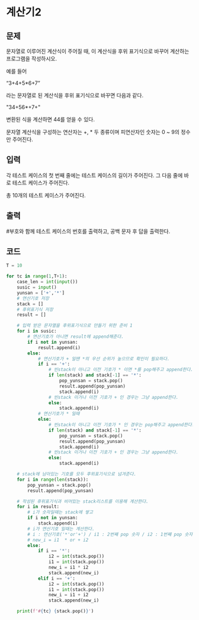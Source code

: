 # 계산기2

## 문제

문자열로 이루어진 계산식이 주어질 때, 이 계산식을 후위 표기식으로 바꾸어 계산하는 프로그램을 작성하시오.

예를 들어

“3+4+5*6+7”

라는 문자열로 된 계산식을 후위 표기식으로 바꾸면 다음과 같다.

"34+56*+7+"

변환된 식을 계산하면 44를 얻을 수 있다.

문자열 계산식을 구성하는 연산자는 +, * 두 종류이며 피연산자인 숫자는 0 ~ 9의 정수만 주어진다.

## 입력

각 테스트 케이스의 첫 번째 줄에는 테스트 케이스의 길이가 주어진다. 그 다음 줄에 바로 테스트 케이스가 주어진다.

총 10개의 테스트 케이스가 주어진다.

## 출력

\#부호와 함께 테스트 케이스의 번호를 출력하고, 공백 문자 후 답을 출력한다.

## 코드

```python
T = 10

for tc in range(1,T+1):
    case_len = int(input())
    susic = input()
    yunsan = ['+','*']
    # 연산기호 저장
    stack = []
    # 후위표기식 저장
    result = []

    # 입력 받은 문자열을 후위표기식으로 만들기 위한 준비 1
    for i in susic:
        # 연산기호가 아니면 result에 append해준다.
        if i not in yunsan:
            result.append(i)
        else:
            # 연산기호가 + 일땐 *의 우선 순위가 높으므로 확인이 필요하다.
            if i == '+':
                # 빈stack이 아니고 이전 기호가 * 이면 *를 pop해주고 append한다.
                if len(stack) and stack[-1] == '*':
                    pop_yunsan = stack.pop()
                    result.append(pop_yunsan)
                    stack.append(i)
                # 빈stack 이거나 이전 기호가 + 인 경우는 그냥 append한다.
                else:
                    stack.append(i)
            # 연산기호가 * 일때
            else:
                # 빈stack이 아니고 이전 기호가 * 인 경우는 pop해주고 append한다.
                if len(stack) and stack[-1] == '*':
                    pop_yunsan = stack.pop()
                    result.append(pop_yunsan)
                    stack.append(i)
                # 빈stack 이거나 이전 기호가 + 인 경우는 그냥 append한다.
                else:
                    stack.append(i)

    # stack에 남아있는 기호를 모두 후위표기식으로 넘겨준다.
    for i in range(len(stack)):
        pop_yunsan = stack.pop()
        result.append(pop_yunsan)

    # 작성된 후위표기식과 비어있는 stack리스트를 이용해 계산한다.
    for i in result:
        # i가 숫자일때는 stack에 쌓고
        if i not in yunsan:
            stack.append(i)
        # i가 연산기호 일때는 계산한다.
        # i : 연산기호('*'or'+') / i1 : 2번째 pop 숫자 / i2 : 1번째 pop 숫자
        # new_i = i1  * or + i2
        else:
            if i == '*':
                i2 = int(stack.pop())
                i1 = int(stack.pop())
                new_i = i1 * i2
                stack.append(new_i)
            elif i == '+':
                i2 = int(stack.pop())
                i1 = int(stack.pop())
                new_i = i1 + i2
                stack.append(new_i)

    print(f'#{tc} {stack.pop()}')
```

